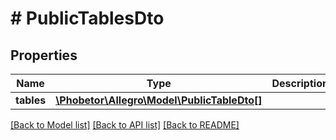 # # PublicTablesDto

## Properties

Name | Type | Description | Notes
------------ | ------------- | ------------- | -------------
**tables** | [**\Phobetor\Allegro\Model\PublicTableDto[]**](PublicTableDto.md) |  |

[[Back to Model list]](../../README.md#models) [[Back to API list]](../../README.md#endpoints) [[Back to README]](../../README.md)
